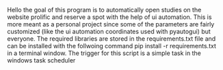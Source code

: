 Hello the goal of this program is to automatically open studies on the website prolific and reserve a spot with the help of ui automation.
This is more meant as a personal project since some of the parameters are fairly customized (like the ui automation coordinates used with pyautogui) but everyone.
The required libraries are stored in the requirements.txt file and can be installed with the follwoing command pip install -r requirements.txt   in a terminal window.
The trigger for this script is a simple task in the windows task scheduler
